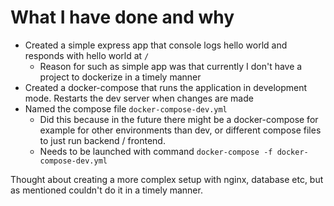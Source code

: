# What I have done and why
- Created a simple express app that console logs hello world and responds with hello world at `/`
    - Reason for such as simple app was that currently I don't have a project to dockerize in a timely manner
- Created a docker-compose that runs the application in development mode. Restarts the dev server when changes are made
- Named the compose file `docker-compose-dev.yml`
    - Did this because in the future there might be a docker-compose for example for other environments than dev, or different compose files to just run backend / frontend.
    - Needs to be launched with command `docker-compose -f docker-compose-dev.yml`

Thought about creating a more complex setup with nginx, database etc, but as mentioned couldn't do it in a timely manner.
